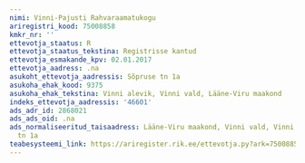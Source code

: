 ```yaml
---
nimi: Vinni-Pajusti Rahvaraamatukogu
ariregistri_kood: 75008858
kmkr_nr: ''
ettevotja_staatus: R
ettevotja_staatus_tekstina: Registrisse kantud
ettevotja_esmakande_kpv: 02.01.2017
ettevotja_aadress: .na
asukoht_ettevotja_aadressis: Sõpruse tn 1a
asukoha_ehak_kood: 9375
asukoha_ehak_tekstina: Vinni alevik, Vinni vald, Lääne-Viru maakond
indeks_ettevotja_aadressis: '46601'
ads_adr_id: 2868021
ads_ads_oid: .na
ads_normaliseeritud_taisaadress: Lääne-Viru maakond, Vinni vald, Vinni alevik, Sõpruse
  tn 1a
teabesysteemi_link: https://ariregister.rik.ee/ettevotja.py?ark=75008858&ref=rekvisiidid
---
```

